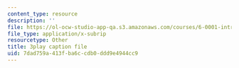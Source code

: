 ```yaml
---
content_type: resource
description: ''
file: https://ol-ocw-studio-app-qa.s3.amazonaws.com/courses/6-0001-introduction-to-computer-science-and-programming-in-python-fall-2016/7dad759a413fba6ccdb0ddd9e4944cc9_7lQXYl_L28w.srt
file_type: application/x-subrip
resourcetype: Other
title: 3play caption file
uid: 7dad759a-413f-ba6c-cdb0-ddd9e4944cc9
---
```

